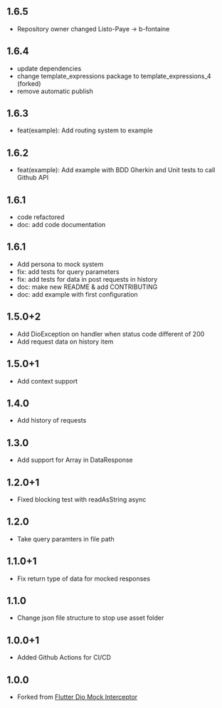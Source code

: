 ## 1.6.5
* Repository owner changed Listo-Paye -> b-fontaine

## 1.6.4
* update dependencies
* change template_expressions package to template_expressions_4 (forked)
* remove automatic publish

## 1.6.3
* feat(example): Add routing system to example

## 1.6.2
* feat(example): Add example with BDD Gherkin and Unit tests to call Github API

## 1.6.1
* code refactored
* doc: add code documentation

## 1.6.1
* Add persona to mock system
* fix: add tests for query parameters
* fix: add tests for data in post requests in history
* doc: make new README & add CONTRIBUTING
* doc: add example with first configuration

## 1.5.0+2
* Add DioException on handler when status code different of 200
* Add request data on history item

## 1.5.0+1
* Add context support

## 1.4.0
* Add history of requests

## 1.3.0
* Add support for Array in DataResponse

## 1.2.0+1
* Fixed blocking test with readAsString async

## 1.2.0
* Take query paramters in file path

## 1.1.0+1
* Fix return type of data for mocked responses

## 1.1.0
* Change json file structure to stop use asset folder

## 1.0.0+1
* Added Github Actions for CI/CD

## 1.0.0
* Forked from [Flutter Dio Mock Interceptor](https://github.com/yongxin-tech/Flutter_Dio_Mock_Interceptor)
